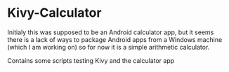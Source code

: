 # Kivy-Calculator
Initialy this was supposed to be an Android calculator app, but it seems there is a lack of ways to package Android apps from a Windows machine (which I am working on) so for now it is a simple arithmetic calculator.

Contains some scripts testing Kivy and the calculator app